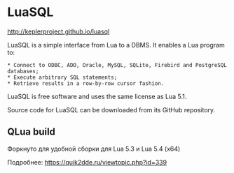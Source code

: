 # LuaSQL
http://keplerproject.github.io/luasql

LuaSQL is a simple interface from Lua to a DBMS. It enables a Lua program to:

    * Connect to ODBC, ADO, Oracle, MySQL, SQLite, Firebird and PostgreSQL databases; 
    * Execute arbitrary SQL statements;
    * Retrieve results in a row-by-row cursor fashion.

LuaSQL is free software and uses the same license as Lua 5.1. 

Source code for LuaSQL can be downloaded from its GitHub repository.

## QLua build
Форкнуто для удобной сборки для Lua 5.3 и Lua 5.4 (x64)

Подробнее: https://quik2dde.ru/viewtopic.php?id=339
